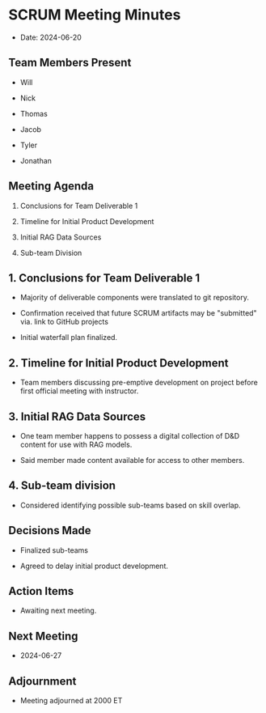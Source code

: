 # SCRUM Meeting Minutes

- Date: 2024-06-20

## Team Members Present

- Will

- Nick

- Thomas

- Jacob

- Tyler

- Jonathan

## Meeting Agenda

1. Conclusions for Team Deliverable 1

2. Timeline for Initial Product Development

3. Initial RAG Data Sources

4. Sub-team Division

## 1. Conclusions for Team Deliverable 1

- Majority of deliverable components were translated to git repository.

- Confirmation received that future SCRUM artifacts may be "submitted" via.
  link to GitHub projects

- Initial waterfall plan finalized.

## 2. Timeline for Initial Product Development

- Team members discussing pre-emptive development on project before first
  official meeting with instructor.

## 3. Initial RAG Data Sources

- One team member happens to possess a digital collection of D&D content for
  use with RAG models.

- Said member made content available for access to other members.

## 4. Sub-team division

- Considered identifying possible sub-teams based on skill overlap.

## Decisions Made

- Finalized sub-teams

- Agreed to delay initial product development.

## Action Items

- Awaiting next meeting.

## Next Meeting

- 2024-06-27

## Adjournment

- Meeting adjourned at 2000 ET
